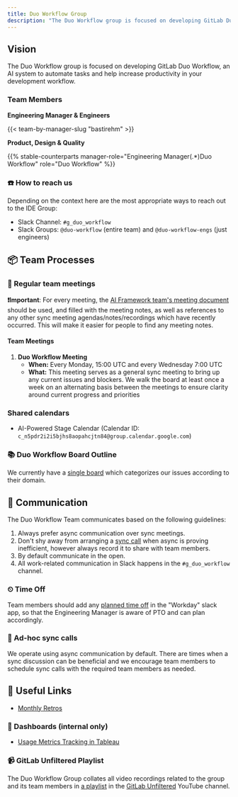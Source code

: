 ```yaml
---
title: Duo Workflow Group
description: "The Duo Workflow group is focused on developing GitLab Duo Workflow, an AI system to automate tasks and help increase productivity in your development workflow."
---
```


## Vision

The Duo Workflow group is focused on developing GitLab Duo Workflow, an AI system to automate tasks and help increase productivity in your development workflow.

### Team Members

**Engineering Manager & Engineers**

{{< team-by-manager-slug "bastirehm" >}}

**Product, Design & Quality**

{{% stable-counterparts manager-role="Engineering Manager(.*)Duo Workflow" role="Duo Workflow" %}}

### ☎️ How to reach us

Depending on the context here are the most appropriate ways to reach out to the IDE Group:

* Slack Channel: `#g_duo_workflow`
* Slack Groups: `@duo-workflow` (entire team) and `@duo-workflow-engs` (just engineers)

## 📦 Team Processes

### 📆 Regular team meetings

**❗️Important**: For every meeting, the [AI Framework team's meeting document](https://docs.google.com/document/d/15N9G3UWoB_u8KOErdk_aGk5IdBoxEFBWMSgg9FvwVXo/edit?tab=t.0#heading=h.j3rcm4sf2nc9) should be used, and filled with the meeting notes, as well as references to any other sync meeting agendas/notes/recordings which have recently occurred. This will make it easier for people to find any meeting notes.

#### Team Meetings

1. **Duo Workflow Meeting**
   * **When:** Every Monday, 15:00 UTC and every Wednesday 7:00 UTC
   * **What:** This meeting serves as a general sync meeting to bring up any current issues and blockers. We walk the board at least once a week on an alternating basis between the meetings to ensure clarity around current progress and priorities

### Shared calendars

* AI-Powered Stage Calendar (Calendar ID: `c_n5pdr2i2i5bjhs8aopahcjtn84@group.calendar.google.com`)

### 📚 Duo Workflow Board Outline

We currently have a [single board](https://gitlab.com/groups/gitlab-org/-/boards/7545476?label_name[]=Category%3ADuo%20Workflow) which categorizes our issues according to their domain.

## 👏 Communication

The Duo Workflow Team communicates based on the following guidelines:

1. Always prefer async communication over sync meetings.
1. Don't shy away from arranging a [sync call](#-ad-hoc-sync-calls) when async is proving inefficient, however always record it to share with team members.
1. By default communicate in the open.
1. All work-related communication in Slack happens in the `#g_duo_workflow` channel.

### ⏲ Time Off

Team members should add any [planned time off](/handbook/people-group/paid-time-off/#paid-time-off) in the "Workday" slack app, so that the Engineering Manager is aware of PTO and can plan accordingly.

### 🤙 Ad-hoc sync calls

We operate using async communication by default. There are times when a sync discussion can be beneficial and we encourage team members to schedule sync calls with the required team members as needed.

## 🔗 Useful Links

* [Monthly Retros](https://gitlab.com/gl-retrospectives/data-science/ai-powered/duo-workflow)

### 📝 Dashboards (internal only)

* [Usage Metrics Tracking in Tableau](https://10az.online.tableau.com/#/site/gitlab/views/DuoWorkflowMetricsTracking/DuoWorkflowMetricsTracking?:iid=1)

### 📹 GitLab Unfiltered Playlist

The Duo Workflow Group collates all video recordings related to the group and its team members in [a playlist](https://www.youtube.com/playlist?list=PL05JrBw4t0KoByUnA4Oq-AAins6hDFwyC) in the [GitLab Unfiltered](https://www.youtube.com/channel/UCMtZ0sc1HHNtGGWZFDRTh5A) YouTube channel.
